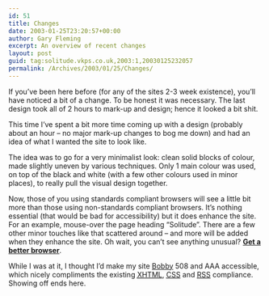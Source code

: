 ```yaml
---
id: 51
title: Changes
date: 2003-01-25T23:20:57+00:00
author: Gary Fleming
excerpt: An overview of recent changes
layout: post
guid: tag:solitude.vkps.co.uk,2003:1,20030125232057
permalink: /Archives/2003/01/25/Changes/
---
```

If you&#8217;ve been here before (for any of the sites 2-3 week existence), you&#8217;ll have noticed a bit of a change. To be honest it was necessary. The last design took all of 2 hours to mark-up and design; hence it looked a bit shit.

This time I&#8217;ve spent a bit more time coming up with a design (probably about an hour &#8211; no major mark-up changes to bog me down) and had an idea of what I wanted the site to look like.

The idea was to go for a very minimalist look: clean solid blocks of colour, made slightly uneven by various techniques. Only 1 main colour was used, on top of the black and white (with a few other colours used in minor places), to really pull the visual design together.

Now, those of you using standards compliant browsers will see a little bit more than those using non-standards compliant browsers. It&#8217;s nothing essential (that would be bad for accessibility) but it does enhance the site. For an example, mouse-over the page heading &#8220;Solitude&#8221;. There are a few other minor touches like that scattered around &#8211; and more will be added when they enhance the site. Oh wait, you can&#8217;t see anything unusual? **[Get a better browser](http://www.mozilla.org/projects/phoenix "Phoenix home page")**.

While I was at it, I thought I&#8217;d make my site [Bobby](http://bobby.watchfire.com/bobby/html/en/index.jsp) 508 and AAA accessible, which nicely compliments the existing [<acronym title="eXtensible HyperText Mark-up Language">XHTML</acronym>](http://validator.w3.org/check?uri=http://solitude.vkps.co.uk/), [<acronym title="Cascading Style Sheets">CSS</acronym>](http://jigsaw.w3.org/css-validator/validator?uri=http://solitude.vkps.co.uk/) and [<acronym title="Rich Site Summary">RSS</acronym>](http://feeds.archive.org/validator/check?url=http://solitude.vkps.co.uk/Syndication/RSSnewsfeed.xml) compliance. Showing off ends here.